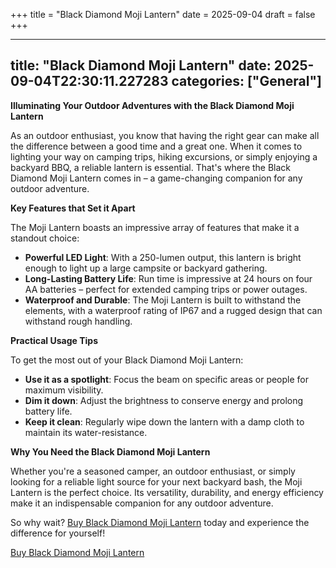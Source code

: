 +++
title = "Black Diamond Moji Lantern"
date = 2025-09-04
draft = false
+++

---
title: "Black Diamond Moji Lantern"
date: 2025-09-04T22:30:11.227283
categories: ["General"]
---
**Illuminating Your Outdoor Adventures with the Black Diamond Moji Lantern**

As an outdoor enthusiast, you know that having the right gear can make all the difference between a good time and a great one. When it comes to lighting your way on camping trips, hiking excursions, or simply enjoying a backyard BBQ, a reliable lantern is essential. That's where the Black Diamond Moji Lantern comes in – a game-changing companion for any outdoor adventure.

**Key Features that Set it Apart**

The Moji Lantern boasts an impressive array of features that make it a standout choice:

* **Powerful LED Light**: With a 250-lumen output, this lantern is bright enough to light up a large campsite or backyard gathering.
* **Long-Lasting Battery Life**: Run time is impressive at 24 hours on four AA batteries – perfect for extended camping trips or power outages.
* **Waterproof and Durable**: The Moji Lantern is built to withstand the elements, with a waterproof rating of IP67 and a rugged design that can withstand rough handling.

**Practical Usage Tips**

To get the most out of your Black Diamond Moji Lantern:

* **Use it as a spotlight**: Focus the beam on specific areas or people for maximum visibility.
* **Dim it down**: Adjust the brightness to conserve energy and prolong battery life.
* **Keep it clean**: Regularly wipe down the lantern with a damp cloth to maintain its water-resistance.

**Why You Need the Black Diamond Moji Lantern**

Whether you're a seasoned camper, an outdoor enthusiast, or simply looking for a reliable light source for your next backyard bash, the Moji Lantern is the perfect choice. Its versatility, durability, and energy efficiency make it an indispensable companion for any outdoor adventure.

So why wait? [Buy Black Diamond Moji Lantern](https://www.amazon.com/dp/B09NQL39X5) today and experience the difference for yourself!

[Buy Black Diamond Moji Lantern](https://www.amazon.com/dp/B09NQL39X5)
